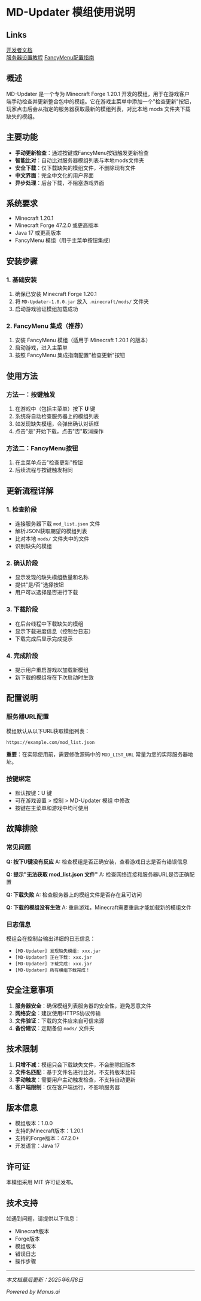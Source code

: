 # MD-Updater 模组使用说明

## Links
[开发者文档](DEVELOPER.md)<br>
[服务器设置教程](SERVER_SETUP.md)
[FancyMenu配置指南](FancyMenu_Integration_Guide.md)

## 概述

MD-Updater 是一个专为 Minecraft Forge 1.20.1 开发的模组，用于在游戏客户端手动检查并更新整合包中的模组。它在游戏主菜单中添加一个"检查更新"按钮，玩家点击后会从指定的服务器获取最新的模组列表，对比本地 mods 文件夹下载缺失的模组。

## 主要功能

- **手动更新检查**：通过按键或FancyMenu按钮触发更新检查
- **智能比对**：自动比对服务器模组列表与本地mods文件夹
- **安全下载**：仅下载缺失的模组文件，不删除现有文件
- **中文界面**：完全中文化的用户界面
- **异步处理**：后台下载，不阻塞游戏界面

## 系统要求

- Minecraft 1.20.1
- Minecraft Forge 47.2.0 或更高版本
- Java 17 或更高版本
- FancyMenu 模组（用于主菜单按钮集成）

## 安装步骤

### 1. 基础安装

1. 确保已安装 Minecraft Forge 1.20.1
2. 将 `MD-Updater-1.0.0.jar` 放入 `.minecraft/mods/` 文件夹
3. 启动游戏验证模组加载成功

### 2. FancyMenu 集成（推荐）

1. 安装 FancyMenu 模组（适用于 Minecraft 1.20.1 的版本）
2. 启动游戏，进入主菜单
3. 按照 FancyMenu 集成指南配置"检查更新"按钮

## 使用方法

### 方法一：按键触发

1. 在游戏中（包括主菜单）按下 **U** 键
2. 系统将自动检查服务器上的模组列表
3. 如发现缺失模组，会弹出确认对话框
4. 点击"是"开始下载，点击"否"取消操作

### 方法二：FancyMenu按钮

1. 在主菜单点击"检查更新"按钮
2. 后续流程与按键触发相同

## 更新流程详解

### 1. 检查阶段

- 连接服务器下载 `mod_list.json` 文件
- 解析JSON获取期望的模组列表
- 比对本地 `mods/` 文件夹中的文件
- 识别缺失的模组

### 2. 确认阶段

- 显示发现的缺失模组数量和名称
- 提供"是/否"选择按钮
- 用户可以选择是否进行下载

### 3. 下载阶段

- 在后台线程中下载缺失的模组
- 显示下载进度信息（控制台日志）
- 下载完成后显示完成提示

### 4. 完成阶段

- 提示用户重启游戏以加载新模组
- 新下载的模组将在下次启动时生效

## 配置说明

### 服务器URL配置

模组默认从以下URL获取模组列表：
```
https://example.com/mod_list.json
```

**重要**：在实际使用前，需要修改源码中的 `MOD_LIST_URL` 常量为您的实际服务器地址。

### 按键绑定

- 默认按键：U 键
- 可在游戏设置 > 控制 > MD-Updater 模组 中修改
- 按键在主菜单和游戏中均可使用

## 故障排除

### 常见问题

**Q: 按下U键没有反应**
A: 检查模组是否正确安装，查看游戏日志是否有错误信息

**Q: 提示"无法获取 mod_list.json 文件"**
A: 检查网络连接和服务器URL是否正确配置

**Q: 下载失败**
A: 检查服务器上的模组文件是否存在且可访问

**Q: 下载的模组没有生效**
A: 重启游戏，Minecraft需要重启才能加载新的模组文件

### 日志信息

模组会在控制台输出详细的日志信息：
- `[MD-Updater] 发现缺失模组: xxx.jar`
- `[MD-Updater] 正在下载: xxx.jar`
- `[MD-Updater] 下载完成: xxx.jar`
- `[MD-Updater] 所有模组下载完成！`

## 安全注意事项

1. **服务器安全**：确保模组列表服务器的安全性，避免恶意文件
2. **网络安全**：建议使用HTTPS协议传输
3. **文件验证**：下载的文件应来自可信来源
4. **备份建议**：定期备份 `mods/` 文件夹

## 技术限制

1. **只增不减**：模组只会下载缺失文件，不会删除旧版本
2. **文件名匹配**：基于文件名进行比对，不支持版本比较
3. **手动触发**：需要用户主动触发检查，不支持自动更新
4. **客户端限制**：仅在客户端运行，不影响服务器

## 版本信息

- 模组版本：1.0.0
- 支持的Minecraft版本：1.20.1
- 支持的Forge版本：47.2.0+
- 开发语言：Java 17

## 许可证

本模组采用 MIT 许可证发布。

## 技术支持

如遇到问题，请提供以下信息：
- Minecraft版本
- Forge版本
- 模组版本
- 错误日志
- 操作步骤

---

*本文档最后更新：2025年6月8日*

*Powered by Manus.ai*


